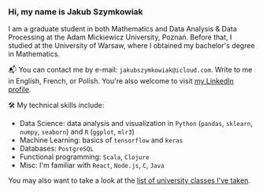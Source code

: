 ### Hi, my name is Jakub Szymkowiak

I am a graduate student in both Mathematics and Data Analysis & Data Processing at the Adam Mickiewicz University, Poznań. Before that, I studied at the University of Warsaw, where I obtained my bachelor's degree in Mathematics.

📬 You can contact me by e-mail: ``jakubszymkowiak@icloud.com``. Write to me in English, French, or Polish. You're also welcome to visit [my LinkedIn profile](https://www.linkedin.com/in/jakubszymkowiak/).

🛠️ My technical skills include:

- Data Science: data analysis and visualization in ``Python`` (``pandas``, ``sklearn``, ``numpy``, ``seaborn``) and ``R`` (``ggplot``, ``mlr3``)
- Machine Learning: basics of ``tensorflow`` and ``keras``
- Databases: ``PostgreSQL``
- Functional programming: ``Scala``, ``Clojure``
- Misc: I'm familiar with ``React``, ``Node.js``, ``C``, ``Java``

You may also want to take a look at the [list of university classes I've taken](https://jakub-szymkowiak.github.io/education/).

